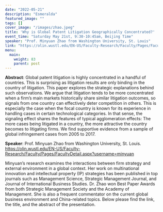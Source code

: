 ```yaml
---
date: "2022-05-21"
description: "Esmeralda"
featured_image: ""
tags: []
cover_image: "/images/zhao.jpeg"
title: 'Why is Global Patent Litigation Geographically Concentrated?'
event_time: "Saturday May 21st, 9:30-10:45am, Beijing Time"
speaker: "Prof. Minyuan Zhao from Washington University, St. Louis"
link: "https://olin.wustl.edu/EN-US/Faculty-Research/Faculty/Pages/FacultyDetail.aspx?username=minyuan"
menu:
  main:
    weight: 83
    parent: post
---
```


**Abstract**: Global patent litigation is highly concentrated in a handful of countries. This is surprising as litigation results are only binding in the country of litigation. This paper explores the strategic explanations behind such observations. We argue that litigation tends to be more concentrated when a firm’s main markets historically share similar litigation outcomes, so signals from one country can effectively deter competition in others. This is especially the case when the focal country is known for its experience in handling cases in certain technological categories. In that sense, the signaling effect shares the features of typical agglomeration effects: The more cases being litigated in a country, the more attractive the country becomes to litigating firms. We find supportive evidence from a sample of global infringement cases from 2005 to 2017.

**Speaker**: Prof. Minyuan Zhao from Washington University, St. Louis. https://olin.wustl.edu/EN-US/Faculty-Research/Faculty/Pages/FacultyDetail.aspx?username=minyuan

Minyuan’s research examines the interactions between firm strategy and external environment in a global context. Her work on multinational innovation and intellectual property (IP) strategies has been published in top journals such as Management Science, Strategic Management Journal, and Journal of International Business Studies. Dr. Zhao won Best Paper Awards from both Strategic Management Society and the Academy of Management. She is also a frequent commentator on the current global business environment and China-related topics. Below please find the link, the title, and the abstract of the presentation.

